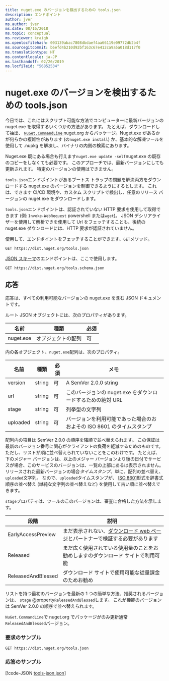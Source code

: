 ```yaml
---
title: nuget.exe のバージョンを検出するための tools.json
description: エンドポイント
author: jver
ms.author: jver
ms.date: 08/16/2018
ms.topic: conceptual
ms.reviewer: kraigb
ms.openlocfilehash: 003139abac7808dbdaef4aa66119e09772db2b4f
ms.sourcegitcommit: b6efd4b210d92bf163c67e412ca9a5a018d117f0
ms.translationtype: HT
ms.contentlocale: ja-JP
ms.lasthandoff: 02/26/2019
ms.locfileid: "56852534"
---
```

# <a name="toolsjson-for-discovering-nugetexe-versions"></a>nuget.exe のバージョンを検出するための tools.json

今日では、これにはスクリプト可能な方法でコンピューターに最新バージョンの nuget.exe を取得するいくつかの方法があります。 たとえば、ダウンロードして抽出、 [ `NuGet.CommandLine` ](https://www.nuget.org/packages/NuGet.CommandLine/) nuget.org からパッケージ。Nuget.exe があるかが何らかの複雑性があります (の`nuget.exe install`) か、基本的な解凍ツールを使用して .nupkg を解凍し、バイナリの内側の検索にあります。

Nuget.exe 既にある場合も行えます`nuget.exe update -self`nuget.exe の既存のコピーをしなくても必要です。 このアプローチでは、最新バージョンにしても更新されます。 特定のバージョンの使用はできません。

`tools.json`エンドポイントがあるブートス トラップの問題を解決両方をダウンロードする nuget.exe のバージョンを制御できるようにするとします。 これは、できます CI/CD 環境や、カスタム スクリプトで検出し、任意のリリース バージョンの nuget.exe をダウンロードします。

`tools.json`エンドポイントは、認証されていない HTTP 要求を使用して取得できます (例: `Invoke-WebRequest` powershell または`wget`)。 JSON デシリアライザーを使用して解析できを使用して Url をフェッチすることも、後続の nuget.exe ダウンロードには、HTTP 要求が認証されていません。

使用して、エンドポイントをフェッチすることができます、`GET`メソッド。

    GET https://dist.nuget.org/tools.json

[JSON スキーマ](http://json-schema.org/)のエンドポイントは、ここで使用します。

    GET https://dist.nuget.org/tools.schema.json

## <a name="response"></a>応答

応答は、すべての利用可能なバージョンの nuget.exe を含む JSON ドキュメントです。

ルート JSON オブジェクトには、次のプロパティがあります。

名前      | 種類             | 必須
--------- | ---------------- | --------
nuget.exe | オブジェクトの配列 | 可

内の各オブジェクト、`nuget.exe`配列は、次のプロパティ。

名前     | 種類   | 必須 | メモ
-------- | ------ | -------- | -----
version  | string | 可      | A SemVer 2.0.0 string
url      | string | 可      | このバージョンの nuget.exe をダウンロードするための絶対 URL
stage    | string | 可      | 列挙型の文字列
uploaded | string | 可      | バージョンを利用可能であった場合のおおよその ISO 8601 のタイムスタンプ

配列内の項目は SemVer 2.0.0 の順序を降順で並べ替えられます。 この保証は最新のバージョン番号に関心がクライアントの負荷を軽減するためのものです。 ただし、リストが順に並べ替えられていないことをこのわけです。 たとえば、下のメジャー バージョンは、以上のメジャー バージョンより後の日付でサービスが場合、このサービスのバージョンは、一覧の上部にあるは表示されません。 リリースされた最新バージョンの場合*タイムスタンプ*、単に、配列の並べ替え、`uploaded`文字列。 なので、`uploaded`タイムスタンプが、 [ISO 8601](https://www.iso.org/iso-8601-date-and-time-format.html)形式を辞書式順序の並べ替え (単純な文字列の並べ替えなど) を使用して古い順に並べ替えできます。

`stage`プロパティは、ツールのこのバージョンは、審査に合格した方法を示します。 

段階              | 説明
------------------ | ------
EarlyAccessPreview | まだ表示されない、[ダウンロード web ページ](https://www.nuget.org/downloads)とパートナーで検証する必要があります
Released           | まだ広く使用されている使用量のことをお勧めしますのダウンロード サイトで利用可能
ReleasedAndBlessed | ダウンロード サイトで使用可能な従量課金のためお勧め

リストを持つ最初のバージョンを最新の 1 つの簡単な方法、推奨されるバージョンは、 `stage` @property`ReleasedAndBlessed`します。 これが機能のバージョンは SemVer 2.0.0 の順序で並べ替えられます。

`NuGet.CommandLine`で nuget.org でパッケージがのみ更新通常`ReleasedAndBlessed`バージョン。

### <a name="sample-request"></a>要求のサンプル

    GET https://dist.nuget.org/tools.json

### <a name="sample-response"></a>応答のサンプル

[!code-JSON [tools-json.json](./_data/tools-json.json)]

